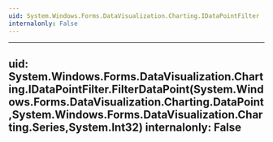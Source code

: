 ```yaml
---
uid: System.Windows.Forms.DataVisualization.Charting.IDataPointFilter
internalonly: False
---
```


---
uid: System.Windows.Forms.DataVisualization.Charting.IDataPointFilter.FilterDataPoint(System.Windows.Forms.DataVisualization.Charting.DataPoint,System.Windows.Forms.DataVisualization.Charting.Series,System.Int32)
internalonly: False
---
